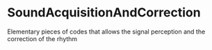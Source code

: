 # SoundAcquisitionAndCorrection
Elementary pieces of codes that allows the signal perception and the correction of the rhythm
